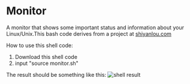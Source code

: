 # Monitor
A monitor that shows some important status and information about your Linux/Unix.This bash code derives from a project at [shiyanlou.com](https://www.shiyanlou.com/courses/597)

How to use this shell code:

1. Download this shell code
2. input "source monitor.sh"

The result should be something like this:
![shell result](https://dn-anything-about-doc.qbox.me/document-uid59274labid1976timestamp1470128061500.png/wm)
